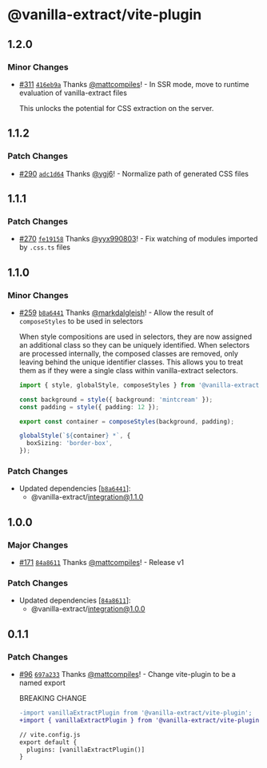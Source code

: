 # @vanilla-extract/vite-plugin

## 1.2.0

### Minor Changes

- [#311](https://github.com/seek-oss/vanilla-extract/pull/311) [`416eb9a`](https://github.com/seek-oss/vanilla-extract/commit/416eb9ae99661597a8443594f4376aacf4d295cc) Thanks [@mattcompiles](https://github.com/mattcompiles)! - In SSR mode, move to runtime evaluation of vanilla-extract files

  This unlocks the potential for CSS extraction on the server.

## 1.1.2

### Patch Changes

- [#290](https://github.com/seek-oss/vanilla-extract/pull/290) [`adc1d64`](https://github.com/seek-oss/vanilla-extract/commit/adc1d644635a1197edd36f522f78658a641027d4) Thanks [@ygj6](https://github.com/ygj6)! - Normalize path of generated CSS files

## 1.1.1

### Patch Changes

- [#270](https://github.com/seek-oss/vanilla-extract/pull/270) [`fe19158`](https://github.com/seek-oss/vanilla-extract/commit/fe1915808b374a1bbf8f67eca85c0253153e2cb9) Thanks [@yyx990803](https://github.com/yyx990803)! - Fix watching of modules imported by `.css.ts` files

## 1.1.0

### Minor Changes

- [#259](https://github.com/seek-oss/vanilla-extract/pull/259) [`b8a6441`](https://github.com/seek-oss/vanilla-extract/commit/b8a6441e3400be388a520e3acf94f3bb6519cf0a) Thanks [@markdalgleish](https://github.com/markdalgleish)! - Allow the result of `composeStyles` to be used in selectors

  When style compositions are used in selectors, they are now assigned an additional class so they can be uniquely identified. When selectors are processed internally, the composed classes are removed, only leaving behind the unique identifier classes. This allows you to treat them as if they were a single class within vanilla-extract selectors.

  ```ts
  import { style, globalStyle, composeStyles } from '@vanilla-extract/css';

  const background = style({ background: 'mintcream' });
  const padding = style({ padding: 12 });

  export const container = composeStyles(background, padding);

  globalStyle(`${container} *`, {
    boxSizing: 'border-box',
  });
  ```

### Patch Changes

- Updated dependencies [[`b8a6441`](https://github.com/seek-oss/vanilla-extract/commit/b8a6441e3400be388a520e3acf94f3bb6519cf0a)]:
  - @vanilla-extract/integration@1.1.0

## 1.0.0

### Major Changes

- [#171](https://github.com/seek-oss/vanilla-extract/pull/171) [`84a8611`](https://github.com/seek-oss/vanilla-extract/commit/84a8611972f32a00a6cbd85267a01dd2d31be869) Thanks [@mattcompiles](https://github.com/mattcompiles)! - Release v1

### Patch Changes

- Updated dependencies [[`84a8611`](https://github.com/seek-oss/vanilla-extract/commit/84a8611972f32a00a6cbd85267a01dd2d31be869)]:
  - @vanilla-extract/integration@1.0.0

## 0.1.1

### Patch Changes

- [#96](https://github.com/seek-oss/vanilla-extract/pull/96) [`697a233`](https://github.com/seek-oss/vanilla-extract/commit/697a2332cdb34886af26224c13f1efb73b6d36b3) Thanks [@mattcompiles](https://github.com/mattcompiles)! - Change vite-plugin to be a named export

  BREAKING CHANGE

  ```diff
  -import vanillaExtractPlugin from '@vanilla-extract/vite-plugin';
  +import { vanillaExtractPlugin } from '@vanilla-extract/vite-plugin';

  // vite.config.js
  export default {
    plugins: [vanillaExtractPlugin()]
  }
  ```
